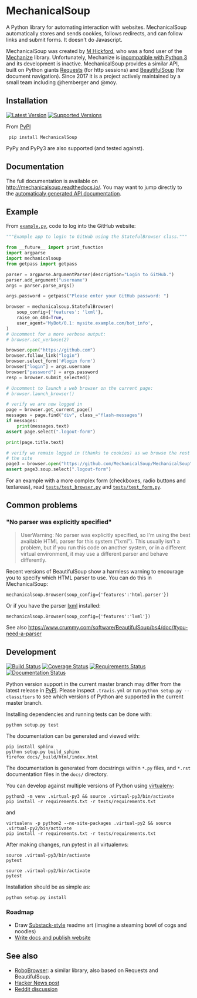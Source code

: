 MechanicalSoup
==============

A Python library for automating interaction with websites. MechanicalSoup automatically stores and sends cookies, follows redirects, and can follow links and submit forms. It doesn't do Javascript.

MechanicalSoup was created by [M Hickford](https://github.com/hickford/), who was a fond user of the [Mechanize](https://github.com/jjlee/mechanize) library. Unfortunately, Mechanize is [incompatible with Python 3](https://github.com/jjlee/mechanize/issues/96) and its development is inactive. MechanicalSoup provides a similar API, built on Python giants [Requests](http://docs.python-requests.org/en/latest/) (for http sessions) and [BeautifulSoup](http://www.crummy.com/software/BeautifulSoup/) (for document navigation). Since 2017 it is a project actively maintained by a small team including @hemberger and @moy.

Installation
------

[![Latest Version](https://img.shields.io/pypi/v/MechanicalSoup.svg)](https://pypi.python.org/pypi/MechanicalSoup/)
[![Supported Versions](https://img.shields.io/pypi/pyversions/mechanicalsoup.svg)](https://pypi.python.org/pypi/MechanicalSoup/)

From [PyPI](https://pypi.python.org/pypi/MechanicalSoup/)

     pip install MechanicalSoup

PyPy and PyPy3 are also supported (and tested against).

Documentation
-------------

The full documentation is available on
http://mechanicalsoup.readthedocs.io/. You may want to jump directly
to the
[automaticaly generated API documentation](http://mechanicalsoup.readthedocs.io/en/latest/mechanicalsoup.html).

Example
------

From [`example.py`](example.py), code to log into the GitHub website:

```python
"""Example app to login to GitHub using the StatefulBrowser class."""

from __future__ import print_function
import argparse
import mechanicalsoup
from getpass import getpass

parser = argparse.ArgumentParser(description="Login to GitHub.")
parser.add_argument("username")
args = parser.parse_args()

args.password = getpass("Please enter your GitHub password: ")

browser = mechanicalsoup.StatefulBrowser(
    soup_config={'features': 'lxml'},
    raise_on_404=True,
    user_agent='MyBot/0.1: mysite.example.com/bot_info',
)
# Uncomment for a more verbose output:
# browser.set_verbose(2)

browser.open("https://github.com")
browser.follow_link("login")
browser.select_form('#login form')
browser["login"] = args.username
browser["password"] = args.password
resp = browser.submit_selected()

# Uncomment to launch a web browser on the current page:
# browser.launch_browser()

# verify we are now logged in
page = browser.get_current_page()
messages = page.find("div", class_="flash-messages")
if messages:
    print(messages.text)
assert page.select(".logout-form")

print(page.title.text)

# verify we remain logged in (thanks to cookies) as we browse the rest of
# the site
page3 = browser.open("https://github.com/MechanicalSoup/MechanicalSoup")
assert page3.soup.select(".logout-form")
```

For an example with a more complex form (checkboxes, radio buttons and textareas), read [`tests/test_browser.py`](tests/test_browser.py) and [`tests/test_form.py`](tests/test_form.py).

Common problems
---

### "No parser was explicitly specified"

> UserWarning: No parser was explicitly specified, so I'm using the best available HTML parser for this system ("lxml"). This usually isn't a problem, but if you run this code on another system, or in a different virtual environment, it may use a different parser and behave differently.

Recent versions of BeautifulSoup show a harmless warning to encourage you to specify which HTML parser to use. You can do this in MechanicalSoup:

    mechanicalsoup.Browser(soup_config={'features':'html.parser'})

Or if you have the parser [lxml](http://lxml.de/installation.html) installed:

    mechanicalsoup.Browser(soup_config={'features':'lxml'})

See also https://www.crummy.com/software/BeautifulSoup/bs4/doc/#you-need-a-parser

Development
---------

[![Build Status](https://travis-ci.org/MechanicalSoup/MechanicalSoup.svg?branch=master)](https://travis-ci.org/MechanicalSoup/MechanicalSoup)
[![Coverage Status](https://codecov.io/gh/MechanicalSoup/MechanicalSoup/branch/master/graph/badge.svg)](https://codecov.io/gh/MechanicalSoup/MechanicalSoup)
[![Requirements Status](https://requires.io/github/MechanicalSoup/MechanicalSoup/requirements.svg?branch=master)](https://requires.io/github/MechanicalSoup/MechanicalSoup/requirements/?branch=master)
[![Documentation Status](https://readthedocs.org/projects/mechanicalsoup/badge/?version=latest)](http://mechanicalsoup.readthedocs.io/en/latest/?badge=latest)

Python version support in the current master branch may differ from the latest release in [PyPI](https://pypi.python.org/pypi/MechanicalSoup/). Please inspect `.travis.yml` or run `python setup.py --classifiers` to see which versions of Python are supported in the current master branch.

Installing dependencies and running tests can be done with:

    python setup.py test

The documentation can be generated and viewed with:

    pip install sphinx
    python setup.py build_sphinx
    firefox docs/_build/html/index.html

The documentation is generated from docstrings within `*.py` files,
and `*.rst` documentation files in the `docs/` directory.

You can develop against multiple versions of Python using [virtualenv](https://packaging.python.org/tutorials/installing-packages/#creating-virtual-environments):

    python3 -m venv .virtual-py3 && source .virtual-py3/bin/activate
    pip install -r requirements.txt -r tests/requirements.txt
and

    virtualenv -p python2 --no-site-packages .virtual-py2 && source .virtual-py2/bin/activate
    pip install -r requirements.txt -r tests/requirements.txt

After making changes, run pytest in all virtualenvs:

    source .virtual-py3/bin/activate
    pytest

    source .virtual-py2/bin/activate
    pytest

Installation should be as simple as:

    python setup.py install

### Roadmap

* Draw [Substack-style](http://substack.net/art) readme art (imagine a steaming bowl of cogs and noodles)
* [Write docs and publish website](https://github.com/MechanicalSoup/MechanicalSoup/issues/6)

See also
------

* [RoboBrowser](https://github.com/jmcarp/robobrowser): a similar library, also based on Requests and BeautifulSoup.
* [Hacker News post](https://news.ycombinator.com/item?id=8012103)
* [Reddit discussion](http://www.reddit.com/r/programming/comments/2aa13s/mechanicalsoup_a_python_library_for_automating/)
